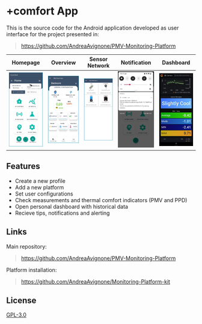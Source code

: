 # +comfort App

This is the source code for the Android application developed as user interface for the project presented in:
> https://github.com/AndreaAvignone/PMV-Monitoring-Platform

Homepage                   |  Overview                 | Sensor Network        | Notification        | Dashboard           |
:-------------------------:|:-------------------------:|:---------------------:|:-------------------:|:-------------------:|
<img src="https://github.com/AndreaAvignone/myComfort/blob/main/pictures/homepage.jpg" width="200">  |  <img src="https://github.com/AndreaAvignone/myComfort/blob/main/pictures/overview.jpg" width="200">  | <img src="https://github.com/AndreaAvignone/myComfort/blob/main/pictures/network.jpg" width="200"> | <img src="https://github.com/AndreaAvignone/myComfort/blob/main/pictures/notification.jpg" width="200"> | <img src="https://github.com/AndreaAvignone/myComfort/blob/main/pictures/dashboard.jpg" width="200"> 


## Features
* Create a new profile
* Add a new platform
* Set user configurations
* Check measurements and thermal comfort indicators (PMV and PPD)
* Open personal dashboard with historical data
* Recieve tips, notifications and alerting

## Links
Main repository:
> https://github.com/AndreaAvignone/PMV-Monitoring-Platform

Platform installation:
>https://github.com/AndreaAvignone/Monitoring-Platform-kit

## License
[GPL-3.0](./LICENSE)
